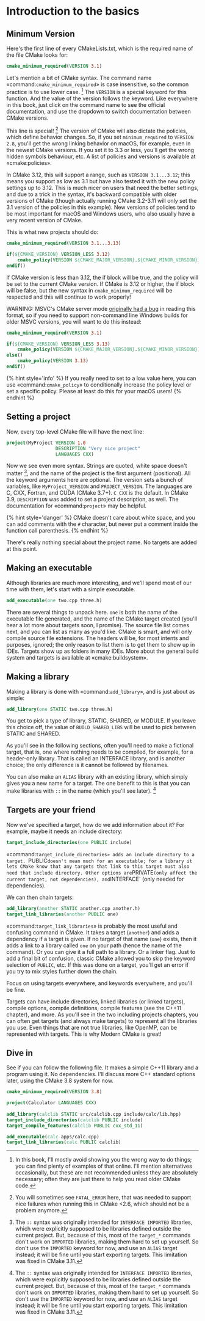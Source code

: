 # Introduction to the basics


## Minimum Version

Here's the first line of every CMakeLists.txt, which is the required name of the file CMake looks for:

```cmake
cmake_minimum_required(VERSION 3.1)
```

Let's mention a bit of CMake syntax. The command name «command:`cmake_minimum_required`» is case insensitive, so the common practice is to use lower case. [^1] The `VERSION` is a special keyword for this function. And the value of the version follows the keyword. Like everywhere in this book, just click on the command name to see the official documentation, and use the dropdown to switch documentation between CMake versions.

This line is special! [^2] The version of CMake will also dictate the policies, which define behavior changes. So, if you set `minimum_required` to `VERSION 2.8`, you'll get the wrong linking behavior on macOS, for example, even in the newest CMake versions. If you set it to 3.3 or less, you'll get the wrong hidden symbols behaviour, etc. A list of policies and versions is available at «cmake:policies».

In CMake 3.12, this will support a range, such as `VERSION 3.1...3.12`; this means you support as low as 3.1 but have also tested it with the new policy settings up to 3.12. This is much nicer on users that need the better settings, and due to a trick in the syntax, it's backward compatible with older versions of CMake (though actually running CMake 3.2-3.11 will only set the 3.1 version of the policies in this example). New versions of policies tend to be most important for macOS and Windows users, who also
usually have a very recent version of CMake.

This is what new projects should do:

```cmake
cmake_minimum_required(VERSION 3.1...3.13)

if(${CMAKE_VERSION} VERSION_LESS 3.12)
    cmake_policy(VERSION ${CMAKE_MAJOR_VERSION}.${CMAKE_MINOR_VERSION})
endif()
```

If CMake version is less than 3.12, the if block will be true, and the policy will be set to the current CMake version. If CMake is 3.12 or higher, the if block will be false, but the new syntax in `cmake_minimum_required` will be respected and this will continue to work properly!

WARNING: MSVC's CMake server mode [originally had a bug](https://github.com/fmtlib/fmt/issues/809) in reading this format, so if you need to support non-command line Windows builds for older MSVC versions, you will want to do this instead:

```cmake
cmake_minimum_required(VERSION 3.1)

if(${CMAKE_VERSION} VERSION_LESS 3.13)
    cmake_policy(VERSION ${CMAKE_MAJOR_VERSION}.${CMAKE_MINOR_VERSION})
else()
    cmake_policy(VERSION 3.13)
endif()
```


{% hint style='info' %}
If you really need to set to a low value here, you can use «command:`cmake_policy`» to conditionally increase the policy level or set a specific policy. Please at least do this for your macOS users!
{% endhint %}


## Setting a project

Now, every top-level CMake file will have the next line:

```cmake
project(MyProject VERSION 1.0
                  DESCRIPTION "Very nice project"
                  LANGUAGES CXX)
```

Now we see even more syntax. Strings are quoted, white space doesn't matter [^3], and the name of the project is the first argument (positional). All the keyword arguments here are optional. The version sets a bunch of variables, like `MyProject_VERSION` and `PROJECT_VERSION`. The languages are C, CXX, Fortran, and CUDA (CMake 3.7+). `C CXX` is the default. In CMake 3.9, `DESCRIPTION` was added to set a project description, as well. The documentation for «command:`project`» may be helpful.

{% hint style='danger' %}
CMake doesn't care about white space, and you can add comments with the `#` character, but never put a comment inside the function call parenthesis.
{% endhint %}

There's really nothing special about the project name. No targets are added at this point.

## Making an executable

Although libraries are much more interesting, and we'll spend most of our time with them, let's start with a simple executable.

```cmake
add_executable(one two.cpp three.h)
```

There are several things to unpack here. `one` is both the name of the executable file generated, and the name of the CMake target created (you'll hear a lot more about targets soon, I promise). The source file list comes next, and you can list as many as you'd like. CMake is smart, and will only compile source file extensions. The headers will be, for most intents and purposes, ignored; the only reason to list them is to get them to show up in IDEs. Targets show up as folders in many IDEs. More about the general build system and targets is available at «cmake:buildsystem».


## Making a library

Making a library is done with «command:`add_library`», and is just about as simple:

```cmake
add_library(one STATIC two.cpp three.h)
```

You get to pick a type of library, STATIC, SHARED, or MODULE. If you leave this choice off, the value of `BUILD_SHARED_LIBS` will be used to pick between STATIC and SHARED.

As you'll see in the following sections, often you'll need to make a fictional target, that is, one where nothing needs to be compiled, for example, for a header-only library. That is called an INTERFACE library, and is another choice; the only difference is it cannot be followed by filenames.

You can also make an `ALIAS` library with an existing library, which simply gives you a new name for a target. The one benefit to this is that you can make libraries with `::` in the name (which you'll see later). [^3]

## Targets are your friend

Now we've specified a target, how do we add information about it? For example, maybe it needs an include directory:

```cmake
target_include_directories(one PUBLIC include)
```

«command:`target_include_directories» adds an include directory to a target. `PUBLIC` doesn't mean much for an executable; for a library it lets CMake know that any targets that link to this target must also need that include directory. Other options are `PRIVATE` (only affect the current target, not dependencies), and `INTERFACE` (only needed for dependencies).

We can then chain targets:

```cmake
add_library(another STATIC another.cpp another.h)
target_link_libraries(another PUBLIC one)
```

«command:`target_link_libraries`» is probably the most useful and confusing command in CMake. It takes a target (`another`) and adds a dependency if a target is given. If no target of that name (`one`) exists, then it adds a link to a library called `one` on your path (hence the name of the command). Or you can give it a full path to a library. Or a linker flag. Just to add a final bit of confusion, classic CMake allowed you to skip the keyword selection of `PUBLIC`, etc. If this was done on a target, you'll get an error if you try to mix styles further down the chain.

Focus on using targets everywhere, and keywords everywhere, and you'll be fine.

Targets can have include directories, linked libraries (or linked targets), compile options, compile definitions, compile features (see the C++11 chapter), and more. As you'll see in the two including projects chapters, you can often get targets (and always make targets) to represent all the libraries you use. Even things that are not true libraries, like OpenMP, can be represented with targets. This is why Modern CMake is great!


## Dive in

See if you can follow the following file. It makes a simple C++11 library and a program using it. No dependencies. I'll discuss more C++ standard options later, using the CMake 3.8 system for now.

```cmake
cmake_minimum_required(VERSION 3.8)

project(Calculator LANGUAGES CXX)
        
add_library(calclib STATIC src/calclib.cpp include/calc/lib.hpp)
target_include_directories(calclib PUBLIC include)
target_compile_features(calclib PUBLIC cxx_std_11)

add_executable(calc apps/calc.cpp)
target_link_libraries(calc PUBLIC calclib)

```


[^1]: In this book, I'll mostly avoid showing you the wrong way to do things; you can find plenty of examples of that online. I'll mention alternatives occasionally, but these are not recommended unless they are absolutely necessary; often they are just there to help you read older CMake code.

[^2]: You will sometimes see `FATAL_ERROR` here, that was needed to support nice failures when running this in CMake <2.6, which should not be a problem anymore.

[^3]: The `::` syntax was originally intended for `INTERFACE IMPORTED` libraries, which were explicitly supposed to be libraries defined outside the current project. But, because of this, most of the `target_*` commands don't work on `IMPORTED` libraries, making them hard to set up yourself. So don't use the `IMPORTED` keyword for now, and use an `ALIAS` target instead; it will be fine until you start exporting targets. This limitation was fixed in CMake 3.11.


